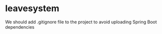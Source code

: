 # leavesystem

We should add .gitignore file to the project to avoid uploading Spring Boot dependencies